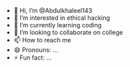 - 👋 Hi, I’m @Abdulkhaleel143
- 👀 I’m interested in ethical hacking
- 🌱 I’m currently learning coding
- 💞️ I’m looking to collaborate on college
- 📫 How to reach me 
- 😄 Pronouns: ...
- ⚡ Fun fact: ...

<!---
Abdulkhaleel143/Abdulkhaleel143 is a ✨ special ✨ repository because its `README.md` (this file) appears on your GitHub profile.
You can click the Preview link to take a look at your changes.
--->

